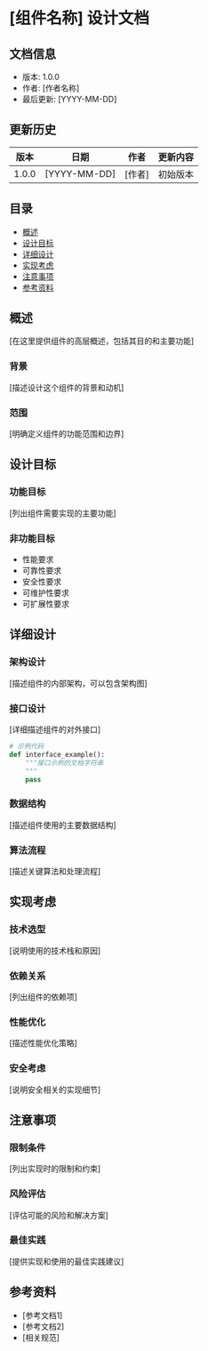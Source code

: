 # [组件名称] 设计文档

## 文档信息

- 版本: 1.0.0
- 作者: [作者名称]
- 最后更新: [YYYY-MM-DD]

## 更新历史

| 版本   | 日期         | 作者   | 更新内容               |
|--------|--------------|--------|------------------------|
| 1.0.0  | [YYYY-MM-DD] | [作者] | 初始版本              |

## 目录

- [概述](#概述)
- [设计目标](#设计目标)
- [详细设计](#详细设计)
- [实现考虑](#实现考虑)
- [注意事项](#注意事项)
- [参考资料](#参考资料)

## 概述

[在这里提供组件的高层概述，包括其目的和主要功能]

### 背景

[描述设计这个组件的背景和动机]

### 范围

[明确定义组件的功能范围和边界]

## 设计目标

### 功能目标

[列出组件需要实现的主要功能]

### 非功能目标

- 性能要求
- 可靠性要求
- 安全性要求
- 可维护性要求
- 可扩展性要求

## 详细设计

### 架构设计

[描述组件的内部架构，可以包含架构图]

### 接口设计

[详细描述组件的对外接口]

```python
# 示例代码
def interface_example():
    """接口示例的文档字符串
    """
    pass
```

### 数据结构

[描述组件使用的主要数据结构]

### 算法流程

[描述关键算法和处理流程]

## 实现考虑

### 技术选型

[说明使用的技术栈和原因]

### 依赖关系

[列出组件的依赖项]

### 性能优化

[描述性能优化策略]

### 安全考虑

[说明安全相关的实现细节]

## 注意事项

### 限制条件

[列出实现时的限制和约束]

### 风险评估

[评估可能的风险和解决方案]

### 最佳实践

[提供实现和使用的最佳实践建议]

## 参考资料

- [参考文档1]
- [参考文档2]
- [相关规范] 